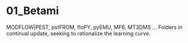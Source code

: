 # 01_Betami
MODFLOW|PEST, pstFROM, floPY, pyEMU, MF6, MT3DMS
...
Folders in continual update, seeking to rationalize the learning curve. 